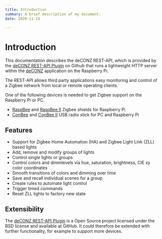 ```yaml
---
title: Introduction
summary: A brief description of my document.
date: 2020-11-19

---
```

# Introduction

This documentation describes the deCONZ REST-API, which is provided by the [deCONZ REST-API Plugin](http://github.com/dresden-elektronik/deconz-rest-plugin) on Github that runs a lightweight HTTP server within the [deCONZ](https://phoscon.de/en/conbee2/software#deconz) application on the Raspberry Pi.

The REST-API allows third party applications easy monitoring and control of a Zigbee network from local or remote operating clients.

One of the following devices is needed to get Zigbee support on the Raspberry Pi or PC.

* [RaspBee](https://phoscon.de/raspbee) and [RaspBee II](https://phoscon.de/raspbee2) Zigbee shields for Raspberry Pi
* [ConBee](https://phoscon.de/conbee) and [ConBee II](https://phoscon.de/conbee2) USB radio stick for PC and Raspberry Pi

## Features
- Support for Zigbee Home Automation (HA) and Zigbee Light Link (ZLL) based lights
- Add, remove and modify groups of lights
- Control single lights or groups
- Control colors and dimmlevels via hue, saturation, brightness, CIE xy color coordinates
- Smooth transitions of colors and dimming over time
- Save and recall individual scenes for a group
- Create rules to automate light control
- Trigger timed commands
- Reset ZLL lights to factory new state

## Extensibility
The [deCONZ REST-API Plugin](https://github.com/dresden-elektronik/deconz-rest-plugin) is a Open Source project licensed under the BSD license and available at GitHub. It could therefore be extended with further functionality, for example to support more devices.
